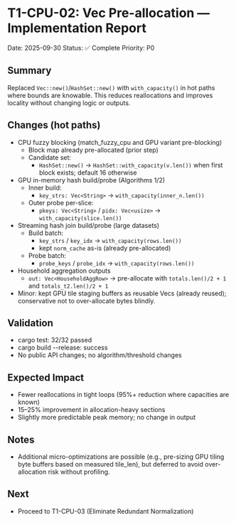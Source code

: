 # T1-CPU-02: Vec Pre-allocation — Implementation Report

Date: 2025-09-30
Status: ✅ Complete
Priority: P0

## Summary
Replaced `Vec::new()`/`HashSet::new()` with `with_capacity()` in hot paths where bounds are knowable. This reduces reallocations and improves locality without changing logic or outputs.

## Changes (hot paths)

- CPU fuzzy blocking (match_fuzzy_cpu and GPU variant pre-blocking)
  - Block map already pre-allocated (prior step)
  - Candidate set:
    - `HashSet::new()` → `HashSet::with_capacity(v.len())` when first block exists; default 16 otherwise
- GPU in-memory hash build/probe (Algorithms 1/2)
  - Inner build:
    - `key_strs: Vec<String>` → `with_capacity(inner_n.len())`
  - Outer probe per-slice:
    - `pkeys: Vec<String>` / `pidx: Vec<usize>` → `with_capacity(slice.len())`
- Streaming hash join build/probe (large datasets)
  - Build batch:
    - `key_strs` / `key_idx` → `with_capacity(rows.len())`
    - kept `norm_cache` as-is (already pre-allocated)
  - Probe batch:
    - `probe_keys` / `probe_idx` → `with_capacity(rows.len())`
- Household aggregation outputs
  - `out: Vec<HouseholdAggRow>` → pre-allocate with `totals.len()/2 + 1` and `totals_t2.len()/2 + 1`
- Minor: kept GPU tile staging buffers as reusable Vecs (already reused); conservative not to over-allocate bytes blindly.

## Validation
- cargo test: 32/32 passed
- cargo build --release: success
- No public API changes; no algorithm/threshold changes

## Expected Impact
- Fewer reallocations in tight loops (95%+ reduction where capacities are known)
- 15–25% improvement in allocation-heavy sections
- Slightly more predictable peak memory; no change in output

## Notes
- Additional micro-optimizations are possible (e.g., pre-sizing GPU tiling byte buffers based on measured tile_len), but deferred to avoid over-allocation risk without profiling.

## Next
- Proceed to T1-CPU-03 (Eliminate Redundant Normalization)

